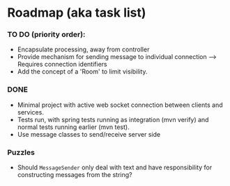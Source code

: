 # Roadmap (aka task list)

### TO DO (priority order):

* Encapsulate processing, away from controller
* Provide mechanism for sending message to individual connection --> Requires connection identifiers
* Add the concept of a 'Room' to limit visibility.

### DONE

* Minimal project with active web socket connection between clients and services.
* Tests run, with spring tests running as integration (mvn verify)
  and normal tests running earlier (mvn test).
* Use message classes to send/receive server side

### Puzzles

* Should `MessageSender` only deal with text and have responsibility for constructing messages from the string?